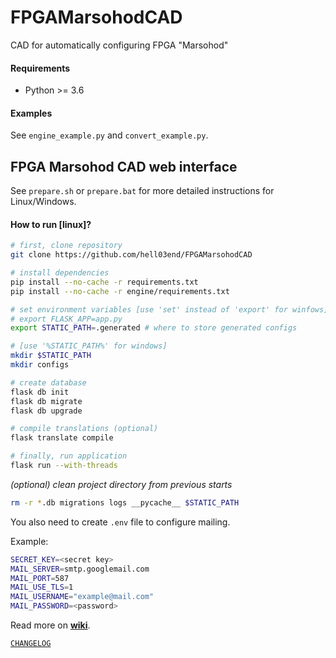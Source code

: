FPGAMarsohodCAD
===============
CAD for automatically configuring FPGA "Marsohod"

#### Requirements
* Python >= 3.6

#### Examples
See `engine_example.py` and `convert_example.py`.

FPGA Marsohod CAD web interface
-------------------------------
See `prepare.sh` or `prepare.bat` for more detailed instructions for Linux/Windows.

#### How to run [linux]?
```bash
# first, clone repository
git clone https://github.com/hell03end/FPGAMarsohodCAD

# install dependencies
pip install --no-cache -r requirements.txt
pip install --no-cache -r engine/requirements.txt

# set environment variables [use 'set' instead of 'export' for winfows]
# export FLASK_APP=app.py
export STATIC_PATH=.generated # where to store generated configs

# [use '%STATIC_PATH%' for windows]
mkdir $STATIC_PATH
mkdir configs

# create database
flask db init
flask db migrate
flask db upgrade

# compile translations (optional)
flask translate compile

# finally, run application
flask run --with-threads
```

*(optional) clean project directory from previous starts*
```bash
rm -r *.db migrations logs __pycache__ $STATIC_PATH
```

You also need to create `.env` file to configure mailing.

Example:
```bash
SECRET_KEY=<secret key>
MAIL_SERVER=smtp.googlemail.com
MAIL_PORT=587
MAIL_USE_TLS=1
MAIL_USERNAME="example@mail.com"
MAIL_PASSWORD=<password>
```

<!-- ```bash
# To get text run:
pybabel extract -F babel.cfg -k _l -o messages.pot .
# To add a translation run:
pybabel init -i messages.pot -d web_client/translations -l ru
# To update existing translations run:
pybabel update -i messages.pot -d web_client/translations
# To compile translations run:
pybabel compile -d web_client/translations
``` -->

Read more on **[wiki](https://github.com/hell03end/FPGAMarsohodCAD/wiki)**.

[`CHANGELOG`](https://github.com/hell03end/FPGAMarsohodCAD/wiki/Changelog)

